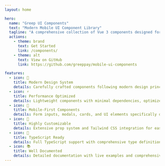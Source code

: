 ```yaml
---
layout: home

hero:
  name: "Greep UI Components"
  text: "Modern Mobile UI Component Library"
  tagline: "A comprehensive collection of Vue 3 components designed for mobile-first applications"
  actions:
    - theme: brand
      text: Get Started
      link: /components/
    - theme: alt
      text: View on GitHub
      link: https://github.com/greeppay/mobile-ui-components

features:
  - icon: 🎨
    title: Modern Design System
    details: Carefully crafted components following modern design principles and mobile-first approach
  - icon: ⚡️
    title: Performance Optimized
    details: Lightweight components with minimal dependencies, optimized for mobile performance
  - icon: 📱
    title: Mobile-First Components
    details: Form inputs, modals, cards, and UI elements specifically designed for mobile interactions
  - icon: 🔧
    title: Highly Customizable
    details: Extensive prop system and Tailwind CSS integration for easy styling and customization
  - icon: 🎯
    title: TypeScript Ready
    details: Full TypeScript support with comprehensive type definitions for better development experience
  - icon: 📚
    title: Well Documented
    details: Detailed documentation with live examples and comprehensive API references for each component
---
```

